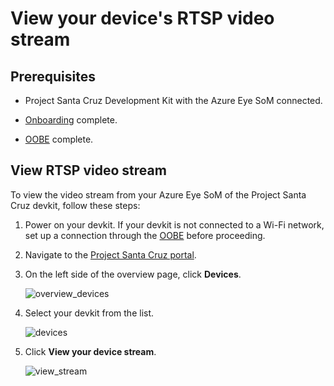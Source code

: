 # View your device's RTSP video stream

## Prerequisites

* Project Santa Cruz Development Kit with the Azure Eye SoM connected.

* [Onboarding](https://github.com/microsoft/Project-Santa-Cruz-Private-Preview/blob/main/user-guides/getting_started/azure-subscription-onboarding.md) complete.

* [OOBE](https://github.com/microsoft/Project-Santa-Cruz-Private-Preview/blob/main/user-guides/getting_started/oobe.md) complete.

## View RTSP video stream

To view the video stream from your Azure Eye SoM of the Project Santa Cruz devkit, follow these steps:

1. Power on your devkit. If your devkit is not connected to a Wi-Fi network, set up a connection through the [OOBE](https://github.com/microsoft/Project-Santa-Cruz-Private-Preview/blob/main/user-guides/getting_started/oobe.md) before proceeding.

1. Navigate to the [Project Santa Cruz portal](https://go.microsoft.com/fwlink/?linkid=2135819).

1. On the left side of the overview page, click **Devices**.

    ![overview_devices](https://github.com/microsoft/Project-Santa-Cruz-Private-Preview/blob/main/user-guides/prototyping/article_images/vision_overview_devices.png)

1. Select your devkit from the list.

    ![devices](https://github.com/microsoft/Project-Santa-Cruz-Private-Preview/blob/main/user-guides/prototyping/article_images/vision_devices.png)

1. Click **View your device stream**.

    ![view_stream](https://github.com/microsoft/Project-Santa-Cruz-Private-Preview/blob/main/user-guides/prototyping/article_images/vision_view_stream.png)
